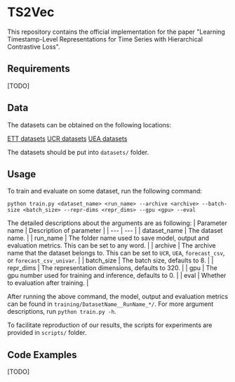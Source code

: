 # TS2Vec

This repository contains the official implementation for the paper "Learning Timestamp-Level Representations for Time Series with Hierarchical Contrastive Loss".

## Requirements

[TODO]

## Data

The datasets can be obtained on the following locations:

[ETT datasets](https://github.com/zhouhaoyi/ETDataset)
[UCR datasets](https://www.cs.ucr.edu/~eamonn/time_series_data_2018)
[UEA datasets](http://www.timeseriesclassification.com)

The datasets should be put into `datasets/` folder.

## Usage

To train and evaluate on some dataset, run the following command:

```train & evaluate
python train.py <dataset_name> <run_name> --archive <archive> --batch-size <batch_size> --repr-dims <repr_dims> --gpu <gpu> --eval
```
The detailed descriptions about the arguments are as following:
| Parameter name | Description of parameter |
| --- | --- |
| dataset_name | The dataset name. |
| run_name | The folder name used to save model, output and evaluation metrics. This can be set to any word. |
| archive | The archive name that the dataset belongs to. This can be set to `UCR`, `UEA`, `forecast_csv`, or `forecast_csv_univar`. |
| batch_size | The batch size, defaults to 8. |
| repr_dims | The representation dimensions, defaults to 320. |
| gpu | The gpu number used for training and inference, defaults to 0. |
| eval | Whether to evaluation after training. |

After running the above command, the model, output and evaluation metrics can be found in `training/DatasetName__RunName_*/`. For more argument descriptions, run `python train.py -h`.

To facilitate reproduction of our results, the scripts for experiments are provided in `scripts/` folder.

## Code Examples

[TODO]



